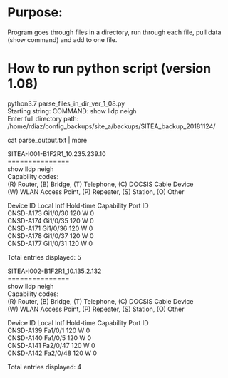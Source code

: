 # Purpose:
Program goes through files in a directory, run through each file, pull data (show command) and add to one file.

# How to run python script (version 1.08)<br/>
python3.7 parse_files_in_dir_ver_1_08.py<br/>
Starting string: COMMAND: show lldp neigh<br/>
Enter full directory path: /home/rdiaz/config_backups/site_a/backups/SITEA_backup_20181124/<br/>

cat parse_output.txt | more<br/>

SITEA-I001-B1F2R1_10.235.239.10<br/>
===============<br/>
show lldp neigh<br/>
Capability codes:<br/>
    (R) Router, (B) Bridge, (T) Telephone, (C) DOCSIS Cable Device<br/>
    (W) WLAN Access Point, (P) Repeater, (S) Station, (O) Other<br/>

Device ID           Local Intf     Hold-time  Capability      Port ID<br/>
CNSD-A173           Gi1/0/30       120        W               0<br/>
CNSD-A174           Gi1/0/35       120        W               0<br/>
CNSD-A171           Gi1/0/36       120        W               0<br/>
CNSD-A178           Gi1/0/37       120        W               0<br/>
CNSD-A177           Gi1/0/31       120        W               0<br/>

Total entries displayed: 5<br/>


SITEA-I002-B1F2R1_10.135.2.132<br/>
===============<br/>
show lldp neigh<br/>
Capability codes:<br/>
    (R) Router, (B) Bridge, (T) Telephone, (C) DOCSIS Cable Device<br/>
    (W) WLAN Access Point, (P) Repeater, (S) Station, (O) Other<br/>

Device ID           Local Intf     Hold-time  Capability      Port ID<br/>
CNSD-A139           Fa1/0/1        120        W               0<br/>
CNSD-A140           Fa1/0/5        120        W               0<br/>
CNSD-A141           Fa2/0/47       120        W               0<br/>
CNSD-A142           Fa2/0/48       120        W               0<br/>


Total entries displayed: 4<br/>


